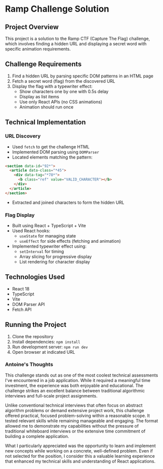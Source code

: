 # Ramp Challenge Solution

## Project Overview

This project is a solution to the Ramp CTF (Capture The Flag) challenge, which involves finding a hidden URL and displaying a secret word with specific animation requirements.

## Challenge Requirements

1. Find a hidden URL by parsing specific DOM patterns in an HTML page
2. Fetch a secret word (flag) from the discovered URL
3. Display the flag with a typewriter effect:
   - Show characters one by one with 0.5s delay
   - Display as list items
   - Use only React APIs (no CSS animations)
   - Animation should run once

## Technical Implementation

### URL Discovery

- Used `fetch` to get the challenge HTML
- Implemented DOM parsing using `DOMParser`
- Located elements matching the pattern:

```html
<section data-id="92*">
  <article data-class="*45">
    <div data-tag="*78*">
      <b class="ref" value="VALID_CHARACTER"></b>
    </div>
  </article>
</section>
```

- Extracted and joined characters to form the hidden URL

### Flag Display

- Built using React + TypeScript + Vite
- Used React hooks:
  - `useState` for managing state
  - `useEffect` for side effects (fetching and animation)
- Implemented typewriter effect using:
  - `setInterval` for timing
  - Array slicing for progressive display
  - List rendering for character display

## Technologies Used

- React 18
- TypeScript
- Vite
- DOM Parser API
- Fetch API

## Running the Project

1. Clone the repository
2. Install dependencies: `npm install`
3. Run development server: `npm run dev`
4. Open browser at indicated URL

### Antoine's Thoughts

This challenge stands out as one of the most coolest technical assessments I've encountered in a job application. While it required a meaningful time investment, the experience was both enjoyable and educational. The challenge strikes an excellent balance between traditional algorithmic interviews and full-scale project assignments.

Unlike conventional technical interviews that often focus on abstract algorithm problems or demand extensive project work, this challenge offered practical, focused problem-solving within a reasonable scope. It tested relevant skills while remaining manageable and engaging. The format allowed me to demonstrate my capabilities without the pressure of traditional whiteboard interviews or the extensive time commitment of building a complete application.

What I particularly appreciated was the opportunity to learn and implement new concepts while working on a concrete, well-defined problem. Even if not selected for the position, I consider this a valuable learning experience that enhanced my technical skills and understanding of React applications.
